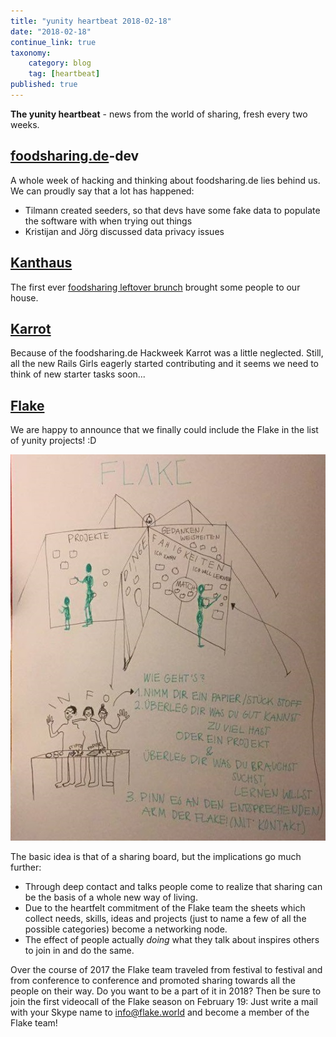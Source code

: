 ```yaml
---
title: "yunity heartbeat 2018-02-18"
date: "2018-02-18"
continue_link: true
taxonomy:
    category: blog
    tag: [heartbeat]
published: true
---
```


**The yunity heartbeat** - news from the world of sharing, fresh every two weeks.

## [foodsharing.de](https://foodsharing.de)-dev
A whole week of hacking and thinking about foodsharing.de lies behind us. We can proudly say that a lot has happened:
- Tilmann created seeders, so that devs have some fake data to populate the software with when trying out things
- Kristijan and Jörg discussed data privacy issues

## [Kanthaus](https://kanthaus.online)
The first ever [foodsharing leftover brunch]() brought some people to our house.

## [Karrot](https://karrot.world)
Because of the foodsharing.de Hackweek Karrot was a little neglected. Still, all the new Rails Girls eagerly started contributing and it seems we need to think of new starter tasks soon...

## [Flake](http://flake.world)
We are happy to announce that we finally could include the Flake in the list of yunity projects! :D

![How the Flake works](flakeInfo.jpg)

The basic idea is that of a sharing board, but the implications go much further:
- Through deep contact and talks people come to realize that sharing can be the basis of a whole new way of living.
- Due to the heartfelt commitment of the Flake team the sheets which collect needs, skills, ideas and projects (just to name a few of all the possible categories) become a networking node.
- The effect of people actually _doing_ what they talk about inspires others to join in and do the same.

Over the course of 2017 the Flake team traveled from festival to festival and from conference to conference and promoted sharing towards all the people on their way. Do you want to be a part of it in 2018? Then be sure to join the first videocall of the Flake season on February 19: Just write a mail with your Skype name to [info@flake.world](mailto:info@flake.world) and become a member of the Flake team!
